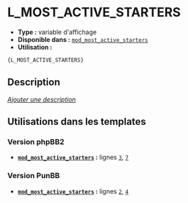 # L_MOST_ACTIVE_STARTERS
* __Type :__ variable d'affichage
* __Disponible dans :__ [`mod_most_active_starters`](../tpl/var/mod_most_active_starters.md#readme)
* __Utilisation :__

```html
{L_MOST_ACTIVE_STARTERS}
```

## Description
[*Ajouter une description*](https://fa-tvars.appspot.com/var/L_MOST_ACTIVE_STARTERS)

## Utilisations dans les templates

### Version phpBB2
* __[`mod_most_active_starters`](../tpl/var/mod_most_active_starters.md#readme) :__ lignes [`3`](../tpl/src/subsilver/mod_most_active_starters.tpl#L3), [`7`](../tpl/src/subsilver/mod_most_active_starters.tpl#L7)

### Version PunBB
* __[`mod_most_active_starters`](../tpl/var/mod_most_active_starters.md#readme) :__ lignes [`2`](../tpl/src/punbb/mod_most_active_starters.tpl#L2), [`4`](../tpl/src/punbb/mod_most_active_starters.tpl#L4)